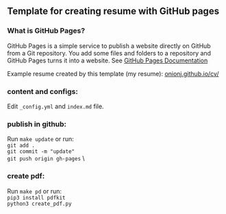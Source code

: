 
## Template for creating resume with GitHub pages


### What is GitHub Pages?

GitHub Pages is a simple service to publish a website directly on GitHub from a Git repository. You add some files and folders to a repository and GitHub Pages turns it into a website. See [GitHub Pages Documentation](https://docs.github.com/en/pages/quickstart)


Example resume created by this template (my resume): [onionj.github.io/cv/](https://onionj.github.io/cv/)
### content and configs:
Edit `_config.yml` and `index.md` file.

### publish in github:
Run `make update` or run:\
`git add .` \
`git commit -m "update"` \
`git push origin gh-pages` \


### create pdf:
Run `make pd` or run:\
`pip3 install pdfkit` \
`python3 create_pdf.py`

